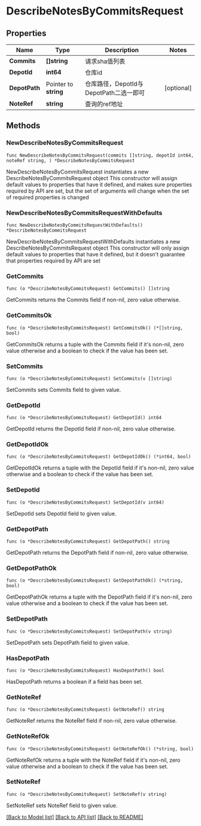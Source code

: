# DescribeNotesByCommitsRequest

## Properties

Name | Type | Description | Notes
------------ | ------------- | ------------- | -------------
**Commits** | **[]string** | 请求sha值列表 | 
**DepotId** | **int64** | 仓库id | 
**DepotPath** | Pointer to **string** | 仓库路径，DepotId与DepotPath二选一即可 | [optional] 
**NoteRef** | **string** | 查询的ref地址 | 

## Methods

### NewDescribeNotesByCommitsRequest

`func NewDescribeNotesByCommitsRequest(commits []string, depotId int64, noteRef string, ) *DescribeNotesByCommitsRequest`

NewDescribeNotesByCommitsRequest instantiates a new DescribeNotesByCommitsRequest object
This constructor will assign default values to properties that have it defined,
and makes sure properties required by API are set, but the set of arguments
will change when the set of required properties is changed

### NewDescribeNotesByCommitsRequestWithDefaults

`func NewDescribeNotesByCommitsRequestWithDefaults() *DescribeNotesByCommitsRequest`

NewDescribeNotesByCommitsRequestWithDefaults instantiates a new DescribeNotesByCommitsRequest object
This constructor will only assign default values to properties that have it defined,
but it doesn't guarantee that properties required by API are set

### GetCommits

`func (o *DescribeNotesByCommitsRequest) GetCommits() []string`

GetCommits returns the Commits field if non-nil, zero value otherwise.

### GetCommitsOk

`func (o *DescribeNotesByCommitsRequest) GetCommitsOk() (*[]string, bool)`

GetCommitsOk returns a tuple with the Commits field if it's non-nil, zero value otherwise
and a boolean to check if the value has been set.

### SetCommits

`func (o *DescribeNotesByCommitsRequest) SetCommits(v []string)`

SetCommits sets Commits field to given value.


### GetDepotId

`func (o *DescribeNotesByCommitsRequest) GetDepotId() int64`

GetDepotId returns the DepotId field if non-nil, zero value otherwise.

### GetDepotIdOk

`func (o *DescribeNotesByCommitsRequest) GetDepotIdOk() (*int64, bool)`

GetDepotIdOk returns a tuple with the DepotId field if it's non-nil, zero value otherwise
and a boolean to check if the value has been set.

### SetDepotId

`func (o *DescribeNotesByCommitsRequest) SetDepotId(v int64)`

SetDepotId sets DepotId field to given value.


### GetDepotPath

`func (o *DescribeNotesByCommitsRequest) GetDepotPath() string`

GetDepotPath returns the DepotPath field if non-nil, zero value otherwise.

### GetDepotPathOk

`func (o *DescribeNotesByCommitsRequest) GetDepotPathOk() (*string, bool)`

GetDepotPathOk returns a tuple with the DepotPath field if it's non-nil, zero value otherwise
and a boolean to check if the value has been set.

### SetDepotPath

`func (o *DescribeNotesByCommitsRequest) SetDepotPath(v string)`

SetDepotPath sets DepotPath field to given value.

### HasDepotPath

`func (o *DescribeNotesByCommitsRequest) HasDepotPath() bool`

HasDepotPath returns a boolean if a field has been set.

### GetNoteRef

`func (o *DescribeNotesByCommitsRequest) GetNoteRef() string`

GetNoteRef returns the NoteRef field if non-nil, zero value otherwise.

### GetNoteRefOk

`func (o *DescribeNotesByCommitsRequest) GetNoteRefOk() (*string, bool)`

GetNoteRefOk returns a tuple with the NoteRef field if it's non-nil, zero value otherwise
and a boolean to check if the value has been set.

### SetNoteRef

`func (o *DescribeNotesByCommitsRequest) SetNoteRef(v string)`

SetNoteRef sets NoteRef field to given value.



[[Back to Model list]](../README.md#documentation-for-models) [[Back to API list]](../README.md#documentation-for-api-endpoints) [[Back to README]](../README.md)


